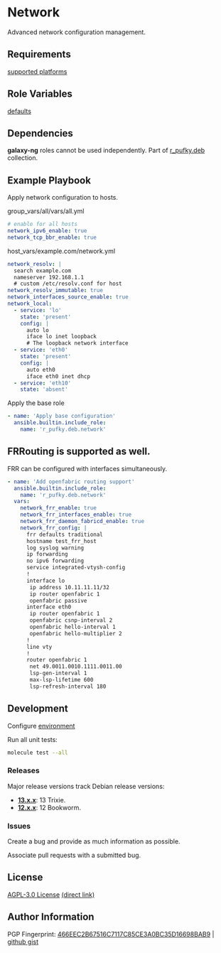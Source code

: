 # Network
Advanced network configuration management.

## Requirements
[supported platforms](https://github.com/r-pufky/ansible_network/blob/main/meta/main.yml)

## Role Variables
[defaults](https://github.com/r-pufky/ansible_network/blob/main/defaults/main)

## Dependencies
**galaxy-ng** roles cannot be used independently. Part of
[r_pufky.deb](https://github.com/r-pufky/ansible_collection_deb) collection.

## Example Playbook
Apply network configuration to hosts.

group_vars/all/vars/all.yml
``` yaml
# enable for all hosts
network_ipv6_enable: true
network_tcp_bbr_enable: true
```

host_vars/example.com/network.yml
``` yaml
network_resolv: |
  search example.com
  nameserver 192.168.1.1
  # custom /etc/resolv.conf for host
network_resolv_immutable: true
network_interfaces_source_enable: true
network_local:
  - service: 'lo'
    state: 'present'
    config: |
      auto lo
      iface lo inet loopback
      # The loopback network interface
  - service: 'eth0'
    state: 'present'
    config: |
      auto eth0
      iface eth0 inet dhcp
  - service: 'eth10'
    state: 'absent'
```

Apply the base role
``` yaml
- name: 'Apply base configuration'
  ansible.builtin.include_role:
    name: 'r_pufky.deb.network'
```

## FRRouting is supported as well.
FRR can be configured with interfaces simultaneously.

``` yaml
- name: 'Add openfabric routing support'
  ansible.builtin.include_role:
    name: 'r_pufky.deb.network'
  vars:
    network_frr_enable: true
    network_frr_interfaces_enable: true
    network_frr_daemon_fabricd_enable: true
    network_frr_config: |
      frr defaults traditional
      hostname test_frr_host
      log syslog warning
      ip forwarding
      no ipv6 forwarding
      service integrated-vtysh-config
      !
      interface lo
       ip address 10.11.11.11/32
       ip router openfabric 1
       openfabric passive
      interface eth0
       ip router openfabric 1
       openfabric csnp-interval 2
       openfabric hello-interval 1
       openfabric hello-multiplier 2
      !
      line vty
      !
      router openfabric 1
       net 49.0011.0010.1111.0011.00
       lsp-gen-interval 1
       max-lsp-lifetime 600
       lsp-refresh-interval 180
```

## Development
Configure [environment](https://github.com/r-pufky/ansible_collection_docs/blob/main/ansible/environment.md)

Run all unit tests:
``` bash
molecule test --all
```

### Releases
Major release versions track Debian release versions:

* **[13.x.x](https://github.com/r-pufky/ansible_network)**: 13 Trixie.
* **[12.x.x](https://github.com/r-pufky/ansible_network/tree/12.x)**: 12 Bookworm.

### Issues
Create a bug and provide as much information as possible.

Associate pull requests with a submitted bug.

## License
[AGPL-3.0 License](https://www.tldrlegal.com/license/gnu-affero-general-public-license-v3-agpl-3-0)
 [(direct link)](https://github.com/r-pufky/ansible_network/blob/main/LICENSE)

## Author Information
PGP Fingerprint: [466EEC2B67516C7117C85CE3A0BC35D16698BAB9](https://keys.openpgp.org/vks/v1/by-fingerprint/466EEC2B67516C7117C85CE3A0BC35D16698BAB9)
| [github gist](https://gist.github.com/r-pufky/a8df36977c55b5bb20829267c4c49d22)
